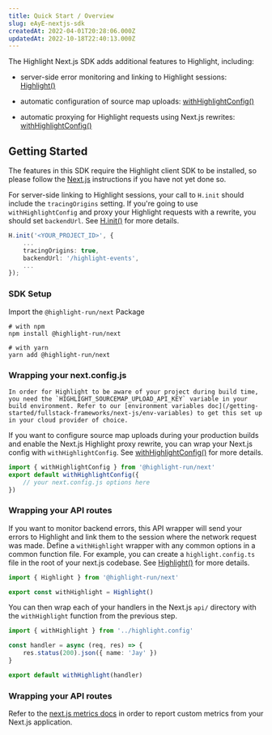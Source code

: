 ```yaml
---
title: Quick Start / Overview
slug: eAyE-nextjs-sdk
createdAt: 2022-04-01T20:28:06.000Z
updatedAt: 2022-10-18T22:40:13.000Z
---
```


The Highlight Next.js SDK adds additional features to Highlight, including:

-   server-side error monitoring and linking to Highlight sessions: [Highlight()](/sdk/nextjs#Highlight)

-   automatic configuration of source map uploads: [withHighlightConfig()](/sdk/nextjs#withHighlightConfig)

-   automatic proxying for Highlight requests using Next.js rewrites: [withHighlightConfig()](/sdk/nextjs#withHighlightConfig)

## Getting Started

The features in this SDK require the Highlight client SDK to be installed, so please follow the [Next.js](/getting-started/client-sdk/nextjs) instructions if you have not yet done so.

For server-side linking to Highlight sessions, your call to `H.init` should include the `tracingOrigins` setting. If you're going to use `withHighlightConfig` and proxy your Highlight requests with a rewrite, you should set `backendUrl`. See [H.init()](/sdk/client#Hinit) for more details.

```typescript
H.init('<YOUR_PROJECT_ID>', {
    ...
    tracingOrigins: true,
    backendUrl: '/highlight-events',
    ...
});
```


### SDK Setup

Import the `@highlight-run/next` Package

```shell
# with npm
npm install @highlight-run/next

# with yarn
yarn add @highlight-run/next
```

### Wrapping your next.config.js

```hint
In order for Highlight to be aware of your project during build time, you need the `HIGHLIGHT_SOURCEMAP_UPLOAD_API_KEY` variable in your build environment. Refer to our [environment variables doc](/getting-started/fullstack-frameworks/next-js/env-variables) to get this set up in your cloud provider of choice.
```

If you want to configure source map uploads during your production builds and enable the Next.js Highlight proxy rewrite, you can wrap your Next.js config with `withHighlightConfig`. See [withHighlightConfig()](/sdk/nextjs#withHighlightConfig) for more details.

```javascript
import { withHighlightConfig } from '@highlight-run/next'
export default withHighlightConfig({
	// your next.config.js options here
})
```

### Wrapping your API routes

If you want to monitor backend errors, this API wrapper will send your errors to Highlight and link them to the session where the network request was made. Define a `withHighlight` wrapper with any common options in a common function file. For example, you can create a `highlight.config.ts` file in the root of your next.js codebase. See [Highlight()](/sdk/nextjs#Highlight) for more details.

```typescript
import { Highlight } from '@highlight-run/next'

export const withHighlight = Highlight()
```

You can then wrap each of your handlers in the Next.js `api/` directory with the `withHighlight` function from the previous step.

```typescript
import { withHighlight } from '../highlight.config'

const handler = async (req, res) => {
	res.status(200).json({ name: 'Jay' })
}

export default withHighlight(handler)
```

### Wrapping your API routes

Refer to the [next.js metrics docs](/getting-started/fullstack-frameworks/next-js/metrics) in order to report custom metrics from your Next.js application.